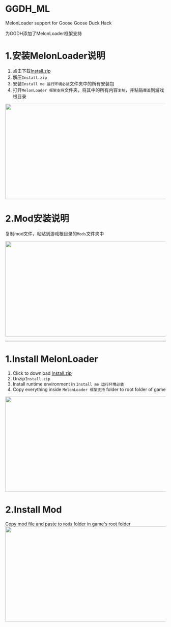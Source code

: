 # GGDH_ML
MelonLoader support for Goose Goose Duck Hack

为GGDH添加了MelonLoader框架支持

# 1.安装MelonLoader说明
1. 点击下载[Install.zip](https://github.com/Liuhaixv/GGDH_ML/releases/tag/v0.0.0)
2. 解压`Install.zip`
3. 安装`Install me 运行环境必装`文件夹中的所有安装包
4. 打开`MelonLoader 框架支持`文件夹，将其中的所有内容`复制`，并粘贴`覆盖`到游戏根目录
<img src="https://user-images.githubusercontent.com/49237108/219943696-6fc61105-2f30-4a60-a5ee-16a7c3a2ded8.png"  width="600" height="300">

# 2.Mod安装说明
复制mod文件，粘贴到游戏根目录的`Mods`文件夹中

<img src="https://user-images.githubusercontent.com/49237108/219943756-20a91f0e-d13b-4786-bb9d-84bee4d1cf62.png"  width="600" height="300">


---


# 1.Install MelonLoader
1. Click to download [Install.zip](https://github.com/Liuhaixv/GGDH_ML/releases/tag/v0.0.0)
2. Unzip`Install.zip`
3. Install runtime environment in `Install me 运行环境必装`
4. Copy everything inside `MelonLoader 框架支持` folder to root folder of game
<img src="https://user-images.githubusercontent.com/49237108/219943696-6fc61105-2f30-4a60-a5ee-16a7c3a2ded8.png"  width="600" height="300">

# 2.Install Mod
Copy mod file and paste to `Mods` folder in game's root folder
<img src="https://user-images.githubusercontent.com/49237108/219943756-20a91f0e-d13b-4786-bb9d-84bee4d1cf62.png"  width="600" height="300">
